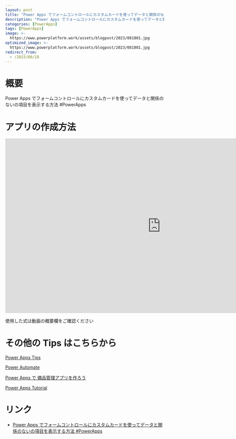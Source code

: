 ```yaml
---
layout: post
title: "Power Apps でフォームコントロールにカスタムカードを使ってデータと関係のないの項目を表示する方法 #PowerApps"
description: "Power Apps でフォームコントロールにカスタムカードを使ってデータと関係のないの項目を表示する方法 #PowerAppsを動画で分かりやすく解説"
categories: [PowerApps]
tags: [PowerApps]
image: >-
  https://www.powerplatform.work/assets/blogpost/2023/081801.jpg
optimized_image: >-
  https://www.powerplatform.work/assets/blogpost/2023/081801.jpg
redirect_from:
  - /2023/08/18
---
```



#  概要

Power Apps でフォームコントロールにカスタムカードを使ってデータと関係のないの項目を表示する方法 #PowerApps


# アプリの作成方法

<iframe width="983" height="553" src="https://www.youtube.com/embed/j-sBNPHQC1k" title="YouTube video player" frameborder="0" allow="accelerometer; autoplay; clipboard-write; encrypted-media; gyroscope; picture-in-picture" allowfullscreen></iframe>


使用した式は動画の概要欄をご確認ください


# その他の Tips はこちらから

[Power Apps Tips](https://www.youtube.com/watch?v=VrAQf3JQ7yM&list=PLVhFi1fb3DqakSLVMn22DDcySXh9jtzi- )


[Power Automate](https://www.youtube.com/watch?v=-YnJYT0ASEM&list=PLVhFi1fb3Dqbzic6GieqnLFgD3aTj-eHA)


[Power Apps で 備品管理アプリを作ろう](https://www.youtube.com/playlist?list=PLVhFi1fb3DqZM3HKb8Hea6XEL96990Fyn)


[Power Apps Tutorial](https://www.youtube.com/playlist?list=PLVhFi1fb3DqalxpL974VvAJvV4iWoSbe_)


# リンク


- [Power Apps でフォームコントロールにカスタムカードを使ってデータと関係のないの項目を表示する方法 #PowerApps](https://www.youtube.com/watch?v=j-sBNPHQC1k)

